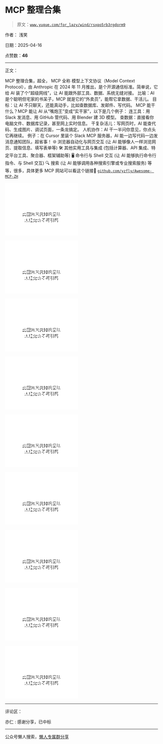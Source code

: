 # MCP 整理合集

> 原文：[`www.yuque.com/for_lazy/wind/rsxpo5rb3rgdorm9`](https://www.yuque.com/for_lazy/wind/rsxpo5rb3rgdorm9)

作者： 浅笑

日期：2025-04-16

点赞数：**46**

* * *

正文：

MCP 整理合集，超全， MCP 全称 模型上下文协议（Model Context Protocol），由 Anthropic 在 2024 年 11
月推出，是个开源通信标准。简单说，它给 AI 装了个“超级网线”，让 AI 能跟外部工具、数据、系统无缝对接。 比喻：AI 是个聪明但宅家的书呆子，MCP
就是它的“外卖员”，能帮它拿数据、干活儿。 目标：让 AI 不只聊天，还能真动手，比如查数据库、发邮件、写代码。 MCP 能干什么？MCP 能让 AI
从“嘴炮王”变成“实干家”，以下是几个例子： 连工具：用 Slack 发消息、用 GitHub 管代码、用 Blender 建 3D 模型。
查数据：直接看你电脑文件、数据库记录，甚至网上实时信息。 干复杂活儿：写网页时，AI 能查代码、生成图片、调试页面，一条龙搞定。 人机协作：AI
干一半问你意见，你点头它再继续。 例子：在 Cursor 里装个 Slack MCP 服务器，AI 能一边写代码一边发消息通知团队，超省事！ 🌐 浏览器自动化与网页交互 (让 AI 能够像人一样浏览网页、提取信息、填写表单等) 🛠️ 其他实用工具与集成 (包括计算器、API
集成、特定平台工具、聚合器、框架辅助等) 🖥️ 命令行与 Shell 交互 (让 AI 能够执行命令行指令、与 Shell 交互) 🔍 搜索 (让 AI
能够调用各种搜索引擎或专业搜索服务) 等等，很多，具体更多 MCP 网站可以看这个链接🔗  [`github.com/yzfly/Awesome-
MCP-ZH`](https://github.com/yzfly/Awesome-MCP-ZH)

![](img/1711084c74de81f54022a48475abc7c6.png "None")

![](img/7f6fdc47a0f0d7fa3e49f6d07ff2bd1f.png "None")

![](img/f217232561df6e3252635bb79857d793.png "None")

![](img/331a90e939efacf526661a886154bd1b.png "None")

![](img/b131987e702148303ca0389c5a39f05a.png "None")

![](img/aae273d30976b6427c73fa02f76a3ea9.png "None")

![](img/b458042603122c49a77fed123fbc93e8.png "None")

![](img/5498b523fc30096cabbfea0e2e2ddeb7.png "None")

![](img/d3430b4f05e8bd2b2040fbb73e96a76f.png "None")

* * *

评论区：

亦仁 : 感谢分享，已中标

* * *

公众号懒人搜索，[懒人专属群分享](https://lazybook.fun/#/blog/group)